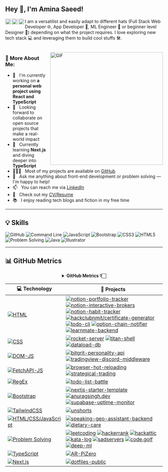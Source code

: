 ## Hey 👋, I'm Amina Saeed!
<a href='http://www.linkedin.com/in/amina-saeed-392155294'><img align='left' alt="linkedin" src="https://raw.githubusercontent.com/rahul-jha98/rahul-jha98/561d474902b59c7429ec22bb73e225696c27b202/assets/linkedin.svg" height='18px'/></a>
<a href='https://x.com/AminaSaeed31290?t=rECQcpfS2p2wZJtQ7WfFkg&s=09'><img align='left' alt="twitter" src="https://raw.githubusercontent.com/rahul-jha98/rahul-jha98/561d474902b59c7429ec22bb73e225696c27b202/assets/twitter.svg" height='18px'/></a>
<a href='https://www.facebook.com/share/19YsXM7i5e/'><img align='left' alt="facebook" src="https://cdn-icons-png.flaticon.com/512/733/733547.png" height='18px'/></a>



I am a versatilist and easily adapt to different hats (Full Stack Web Developer 🌐, App Developer 📱, ML Engineer 🤖 or beginner level Designer 🎨) depending on what the project requires. I love exploring new tech stack 💻 and leveraging them to build cool stuffs 🛠️. 
<br/>
<br/>

<img align="right" alt="GIF" src="https://raw.githubusercontent.com/rahul-jha98/rahul-jha98/main/techstack.gif" width="360px"/>
  
### 🧐 More About Me:

- 🔭 &nbsp; I'm currently working on **a personal web project using React and TypeScript**
- 🤝 &nbsp; Looking forward to collaborate on open source projects that make a real-world impact
- 🌱 &nbsp; Currently learning **Next.js** and diving deeper into **TypeScript**
- 👩🏻‍💻 &nbsp; Most of my projects are available on [GitHub](https://github.com/AminaSaeed17)
- 💬 &nbsp; Ask me anything about front-end development or problem solving — I'm happy to help!
- 📫 &nbsp; You can reach me via [LinkedIn](http://www.linkedin.com/in/amina-saeed-392155294)
- 📝 &nbsp; Check out my [CV/Resume](https://docs.google.com/document/d/1Hx4GSTIMTcyGT2TF3f06mXRS5o8hW14twcHes7AkfqQ/edit?usp=drive_link)
- 📚 &nbsp; I enjoy reading tech blogs and fiction in my free time

---

## 💡 Skills

![GitHub](https://img.shields.io/badge/-GitHub-181717?style=flat-square&logo=github&logoColor=white)
![Command Line](https://img.shields.io/badge/-Command%20Line-black?style=flat-square&logo=windows%20terminal&logoColor=white)
![JavaScript](https://img.shields.io/badge/-JavaScript-F7DF1E?style=flat-square&logo=javascript&logoColor=black)
![Bootstrap](https://img.shields.io/badge/-Bootstrap-563D7C?style=flat-square&logo=bootstrap&logoColor=white)
![CSS3](https://img.shields.io/badge/-CSS3-1572B6?style=flat-square&logo=css3)
![HTML5](https://img.shields.io/badge/-HTML5-E34F26?style=flat-square&logo=html5&logoColor=white)
![Problem Solving](https://img.shields.io/badge/-Problem%20Solving-orange?style=flat-square&logo=codeforces)
![Java](https://img.shields.io/badge/-Java-007396?style=flat-square&logo=java&logoColor=white)
![Illustrator](https://img.shields.io/badge/-Illustrator-FF9A00?style=flat-square&logo=adobe-illustrator&logoColor=white)

---

## 📊 GitHub Metrics

<div align="center">
    <details>
        <summary><b>GitHub Metrics 👇🏻</b></summary>
    <br>
        
<img src="https://metrics.lecoq.io/ashleymavericks?template=classic&isocalendar=1&followup=1&tweets=1&achievements=1&isocalendar.duration=half-year&followup.sections=repositories&followup.indepth=false&achievements.threshold=C&achievements.secrets=true&achievements.display=detailed&achievements.limit=0&achievements.ignored=follower%2C%20gister%2C%20member%2C%20forker%2C%20inspirer%2C%20influencer%2C%20worker&tweets.attachments=false&tweets.limit=2&tweets.user=ashleymavericks&config.timezone=Asia%2FKolkata">
    </details>
</div>


<!-- START OF PROFILE STACK, DO NOT REMOVE -->
| 💻 **Technology** | 🚀 **Projects** |
| - | - |
| [![HTML](https://img.shields.io/static/v1?label=&message=HTML&color=E34F26&logo=HTML5&logoColor=FFFFFF)](https://developer.mozilla.org/en-US/docs/Web/HTML)| [![notion-portfolio-tracker](https://img.shields.io/static/v1?label=&message=notion-portfolio-tracker&color=000605&logo=github&logoColor=FFFFFF&labelColor=000605)](https://github.com/ashleymavericks/notion-portfolio-tracker) [![notion-interactive-brokers](https://img.shields.io/static/v1?label=&message=notion-interactive-brokers&color=000605&logo=github&logoColor=FFFFFF&labelColor=000605)](https://github.com/ashleymavericks/notion-interactive-brokers) [![notion-habit-tracker](https://img.shields.io/static/v1?label=&message=notion-habit-tracker&color=000605&logo=github&logoColor=FFFFFF&labelColor=000605)](https://github.com/ashleymavericks/notion-habit-tracker) [![hackclubnmit/certificate-generator](https://img.shields.io/static/v1?label=&message=certificate-generator&color=000605&logo=github&logoColor=FFFFFF&labelColor=000605)](https://github.com/hackclubnmit/certificate-generator) [![todo-cli](https://img.shields.io/static/v1?label=&message=todo-cli&color=000605&logo=github&logoColor=FFFFFF&labelColor=000605)](https://github.com/ashleymavericks/todo-cli) [![option-chain-notifier](https://img.shields.io/static/v1?label=&message=option-chain-notifier&color=000605&logo=github&logoColor=FFFFFF&labelColor=000605)](https://github.com/ashleymavericks/option-chain-notifier) [![learnmate-backend](https://img.shields.io/static/v1?label=&message=learnmate-backend&color=000605&logo=github&logoColor=FFFFFF&labelColor=000605)](https://github.com/ashleymavericks/learnmate-backend) |
| [![CSS](https://img.shields.io/static/v1?label=&message=CSS&color=264de4&logo=css3&logoColor=FFFFFF)](https://developer.mozilla.org/en-US/docs/Web/CSS) | [![rocket-server](https://img.shields.io/static/v1?label=&message=rocket-server&color=000605&logo=github&logoColor=FFFFFF&labelColor=000605)](https://github.com/ashleymavericks/rocket-server) [![titan-shell](https://img.shields.io/static/v1?label=&message=titan-shell&color=000605&logo=github&logoColor=FFFFFF&labelColor=000605)](https://github.com/ashleymavericks/titan-shell) [![dataload-db](https://img.shields.io/static/v1?label=&message=dataload-db&color=000605&logo=github&logoColor=FFFFFF&labelColor=000605)](https://github.com/ashleymavericks/dataload-db) |
| [![DOM-JS](https://img.shields.io/static/v1?label=&message=DOM-JS&color=f0db4f&logo=javascript&logoColor=323330)](https://developer.mozilla.org/en-US/docs/Web/API/Document_Object_Model) | [![bitgrit-personality-api](https://img.shields.io/static/v1?label=&message=bitgrit-personality-api&color=000605&logo=github&logoColor=FFFFFF&labelColor=000605)](https://github.com/ashleymavericks/bitgrit-personality-api) [![tradingview-discord-middleware](https://img.shields.io/static/v1?label=&message=tradingview-discord-middleware&color=000605&logo=github&logoColor=FFFFFF&labelColor=000605)](https://github.com/ashleymavericks/tradingview-discord-middleware) |
| [![FetchAPI-JS](https://img.shields.io/static/v1?label=&message=FetchAPI-JS&color=f0db4f&logo=javascript&logoColor=323330)](https://developer.mozilla.org/en-US/docs/Web/API/Fetch_API)| [![browser-hot-reloading](https://img.shields.io/static/v1?label=&message=browser-hot-reloading&color=000605&logo=github&logoColor=FFFFFF&labelColor=000605)](https://github.com/ashleymavericks/browser-hot-reloading) [![strategical-trading](https://img.shields.io/static/v1?label=&message=strategical-trading%20(WIP)&color=000605&logo=github&logoColor=FFFFFF&labelColor=000605)](https://github.com/ashleymavericks/strategical-trading) |
| [![RegEx](https://img.shields.io/static/v1?label=&message=RegEx&color=ff69b4&logo=regex&logoColor=FFFFFF)](https://developer.mozilla.org/en-US/docs/Web/JavaScript/Guide/Regular_Expressions) | [![todo-list-battle](https://img.shields.io/static/v1?label=&message=todo-list-battle%20(WIP)&color=000605&logo=github&logoColor=FFFFFF&labelColor=000605)](https://github.com/ashleymavericks/todo-list-battle) |
| [![Bootstrap](https://img.shields.io/static/v1?label=&message=Bootstrap&color=7952B3&logo=bootstrap&logoColor=FFFFFF)](https://getbootstrap.com/) | [![nextjs-starter-template](https://img.shields.io/static/v1?label=&message=nextjs-starter-template&color=000605&logo=github&logoColor=FFFFFF&labelColor=000605)](https://github.com/ashleymavericks/nextjs-starter-template) [![anuragsingh.dev](https://img.shields.io/static/v1?label=&message=anuragsingh.dev&color=000605&logo=github&logoColor=FFFFFF&labelColor=000605)](https://github.com/ashleymavericks/anuragsingh.dev) [![supabase-uptime-monitor](https://img.shields.io/static/v1?label=&message=supabase-uptime-monitor&color=000605&logo=github&logoColor=FFFFFF&labelColor=000605)](https://github.com/ashleymavericks/supabase-uptime-monitor) |
| [![TailwindCSS](https://img.shields.io/static/v1?label=&message=TailwindCSS&color=38B2AC&logo=tailwindcss&logoColor=FFFFFF)](https://tailwindcss.com/) | [![unshorts](https://img.shields.io/static/v1?label=&message=unshorts&color=000605&logo=github&logoColor=FFFFFF&labelColor=000605)](https://github.com/ashleymavericks/unshorts) |
| [![HTML/CSS/JavaScript](https://img.shields.io/static/v1?label=&message=HTML%20%2F%20CSS%20%2F%20JavaScript&color=F7DF1E&logo=javascript&logoColor=000000)](https://developer.mozilla.org/) | [![speaking-geo-assistant-backend](https://img.shields.io/static/v1?label=&message=speaking-geo-assistant-backend&color=000605&logo=github&logoColor=FFFFFF&labelColor=000605)](https://github.com/ashleymavericks/speaking-geo-assistant-backend) [![dietary-care](https://img.shields.io/static/v1?label=&message=dietary-care&color=000605&logo=github&logoColor=FFFFFF&labelColor=000605)](https://github.com/ashleymavericks/dietary-care) |
| [![Problem Solving](https://img.shields.io/static/v1?label=&message=Problem%20Solving&color=4CAF50&logo=codeforces&logoColor=FFFFFF)](https://codeforces.com/) | [![leetcoding](https://img.shields.io/static/v1?label=&message=leetcoding&color=000605&logo=github&logoColor=FFFFFF&labelColor=000605)](https://github.com/ashleymavericks/leetcoding) [![hackerrank](https://img.shields.io/static/v1?label=&message=hackerrank&color=000605&logo=github&logoColor=FFFFFF&labelColor=000605)](https://github.com/ashleymavericks/hackerrank) [![hackattic](https://img.shields.io/static/v1?label=&message=hackattic&color=000605&logo=github&logoColor=FFFFFF&labelColor=000605)](https://github.com/ashleymavericks/hackattic) [![kata-log](https://img.shields.io/static/v1?label=&message=kata-log&color=000605&logo=github&logoColor=FFFFFF&labelColor=000605)](https://github.com/ashleymavericks/kata-log) [![sadservers](https://img.shields.io/static/v1?label=&message=sadservers&color=000605&logo=github&logoColor=FFFFFF&labelColor=000605)](https://github.com/ashleymavericks/sadservers) [![code.golf](https://img.shields.io/static/v1?label=&message=code.golf&color=000605&logo=github&logoColor=FFFFFF&labelColor=000605)](https://github.com/ashleymavericks/code.golf) [![deep-ml](https://img.shields.io/static/v1?label=&message=deep-ml&color=000605&logo=github&logoColor=FFFFFF&labelColor=000605)](https://github.com/ashleymavericks/deep-ml) |
| [![TypeScript](https://img.shields.io/static/v1?label=&message=TypeScript&color=3178C6&logo=typescript&logoColor=FFFFFF)](https://www.typescriptlang.org/) | [![AR-PiZero](https://img.shields.io/static/v1?label=&message=AR-PiZero&color=000605&logo=github&logoColor=FFFFFF&labelColor=000605)](https://github.com/ashleymavericks/AR-PiZero) |
| [![Next.js](https://img.shields.io/static/v1?label=&message=Next.js&color=000000&logo=next.js&logoColor=FFFFFF)](https://nextjs.org/) | [![dotfiles-public](https://img.shields.io/static/v1?label=&message=dotfiles-public&color=000605&logo=github&logoColor=FFFFFF&labelColor=000605)](https://github.com/ashleymavericks/dotfiles-public) |
<!-- END OF PROFILE STACK, DO NOT REMOVE -->
